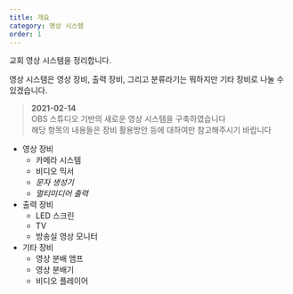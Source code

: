 ```yaml
---
title: 개요
category: 영상 시스템
order: 1
---
```


교회 영상 시스템을 정리합니다.

영상 시스템은 영상 장비, 출력 장비, 그리고 분류라기는 뭐하지만 기타 장비로 나눌 수 있겠습니다. 

> **2021-02-14**<br>OBS 스튜디오 기반의 새로운 영상 시스템을 구축하였습니다<br>해당 항목의 내용들은 장비 활용방안 등에 대하여만 참고해주시기 바랍니다

* 영상 장비
   * 카메라 시스템
   * 비디오 믹서
   * *문자 생성기*
   * *멀티미디어 출력*
* 출력 장비
   * LED 스크린
   * TV
   * 방송실 영상 모니터
* 기타 장비
   * 영상 분배 앰프
   * 영상 분배기
   * 비디오 플레이어